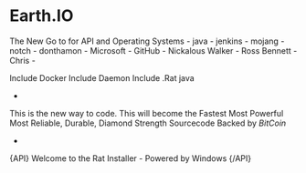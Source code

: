 # Earth.IO
The New Go to for API and Operating Systems - java - jenkins - mojang - notch - donthamon - Microsoft - GitHub - Nickalous Walker - Ross Bennett - Chris -

Include Docker
Include Daemon
Include .Rat
java

-

This is the new way to code. This will become the Fastest Most Powerful Most Reliable, Durable, Diamond Strength Sourcecode
Backed by $BitCoin$

-

{API}
Welcome to the Rat Installer - Powered by Windows
{/API}
